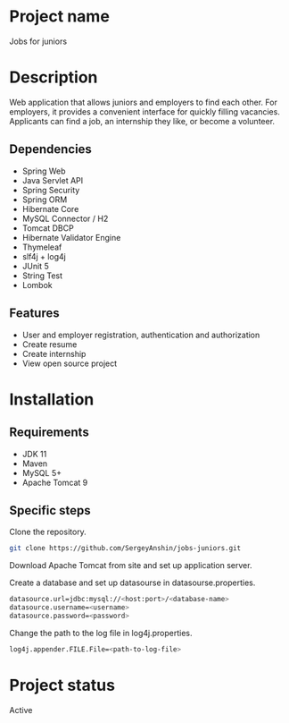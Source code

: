 # Project name

Jobs for juniors

# Description

Web application that allows juniors and employers to find each other. For employers, it provides a convenient interface for quickly filling vacancies. Applicants can find a job, an internship they like, or become a volunteer.

## Dependencies

* Spring Web
* Java Servlet API
* Spring Security
* Spring ORM
* Hibernate Core
* MySQL Connector / H2
* Tomcat DBCP
* Hibernate Validator Engine
* Thymeleaf
* slf4j + log4j
* JUnit 5
* String Test
* Lombok

## Features

* User and employer registration, authentication and authorization
* Create resume
* Create internship
* View open source project

# Installation

## Requirements

* JDK 11
* Maven
* MySQL 5+
* Apache Tomcat 9

## Specific steps 

Clone the repository.

```bash
git clone https://github.com/SergeyAnshin/jobs-juniors.git
```

Download Apache Tomcat from site and set up application server.

Create a database and set up datasourse in datasourse.properties.

```bash
datasource.url=jdbc:mysql://<host:port>/<database-name>
datasource.username=<username>
datasource.password=<password>
```

Change the path to the log file in log4j.properties.

```bash
log4j.appender.FILE.File=<path-to-log-file>
```

# Project status

Active